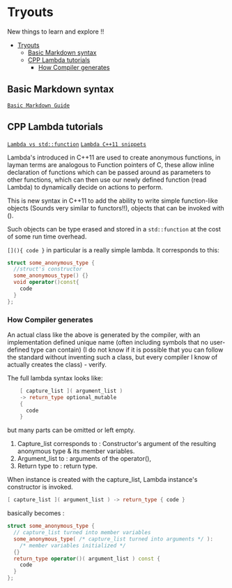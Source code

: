 # Tryouts

New things to learn and explore !!

- [Tryouts](#tryouts)
  - [Basic Markdown syntax](#basic-markdown-syntax)
  - [CPP Lambda tutorials](#cpp-lambda-tutorials)
    - [How Compiler generates](#how-compiler-generates)

## Basic Markdown syntax

[`Basic Markdown Guide`](https://www.markdownguide.org/basic-syntax/)

## CPP Lambda tutorials

[`Lambda vs std::function`](
  https://stackoverflow.com/questions/20353210/usage-and-syntax-of-stdfunction)
[`Lambda C++11 snippets`](https://www.bogotobogo.com/cplusplus/C11/C11_lambda_functions_expressions.php)

Lambda's introduced in C++11 are used to create anonymous functions, in layman
terms are analogous to Function pointers of C, these allow inline declaration
of functions which can be passed around as parameters to other functions,
which can then use our newly defined function (read Lambda) to dynamically
decide on actions to perform.

This is new syntax in C++11 to add the ability to write simple function-like
objects (Sounds very similar to functors!!), objects that can be invoked
with ().

Such objects can be type erased and stored in a `std::function` at the cost of
some run time overhead.

`[](){ code }` in particular is a really simple lambda. It corresponds to this:

```cpp
struct some_anonymous_type {
  //struct's constructor
  some_anonymous_type() {}
  void operator()const{
    code
  }
};
```

### How Compiler generates

An actual class like the above is generated by the compiler, with an
implementation defined unique name (often including symbols that no
user-defined type can contain) (I do not know if it is possible that you can
follow the standard without inventing such a class, but every compiler I know
of actually creates the class) - verify.

The full lambda syntax looks like:

```cpp
    [ capture_list ]( argument_list )
    -> return_type optional_mutable
    {
      code
    }
```

but many parts can be omitted or left empty.

1. Capture_list corresponds to : Constructor's argument of the resulting
    anonymous type & its member variables.
2. Argument_list to : arguments of the operator(),
3. Return type to : return type.

 When instance is created with the capture_list, Lambda instance's constructor
 is invoked.

```cpp
[ capture_list ]( argument_list ) -> return_type { code }
```

basically becomes :

```cpp
struct some_anonymous_type {
  // capture_list turned into member variables
  some_anonymous_type( /* capture_list turned into arguments */ ):
    /* member variables initialized */
  {}
  return_type operator()( argument_list ) const {
    code
  }
};
```
